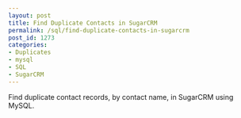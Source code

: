 ```yaml
---
layout: post
title: Find Duplicate Contacts in SugarCRM
permalink: /sql/find-duplicate-contacts-in-sugarcrm
post_id: 1273
categories:
- Duplicates
- mysql
- SQL
- SugarCRM
---
```


Find duplicate contact records, by contact name, in SugarCRM using MySQL.
